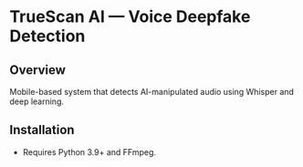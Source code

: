 # TrueScan AI — Voice Deepfake Detection

## Overview
Mobile-based system that detects AI-manipulated audio using Whisper and deep learning.

## Installation
- Requires Python 3.9+ and FFmpeg.
